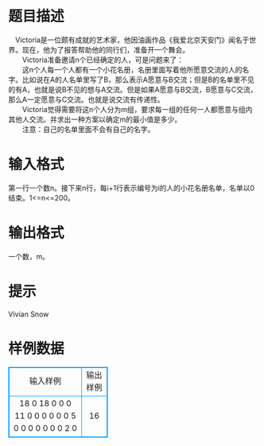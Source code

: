 # 

 
 # 题目描述 
　Victoria是一位颇有成就的艺术家，他因油画作品《我爱北京天安门》闻名于世界。现在，他为了报答帮助他的同行们，准备开一个舞会。<BR>　　Victoria准备邀请n个已经确定的人，可是问题来了：<BR>　　这n个人每一个人都有一个小花名册，名册里面写着他所愿意交流的人的名字。比如说在A的人名单里写了B，那么表示A愿意与B交流；但是B的名单里不见的有A，也就是说B不见的想与A交流。但是如果A愿意与B交流，B愿意与C交流，那么A一定愿意与C交流。也就是说交流有传递性。<BR>　　Victoria觉得需要将这n个人分为m组，要求每一组的任何一人都愿意与组内其他人交流。并求出一种方案以确定m的最小值是多少。<BR>　　注意：自己的名单里面不会有自己的名字。<BR> 

 
 # 输入格式 
第一行一个数n。接下来n行，每i+1行表示编号为i的人的小花名册名单，名单以0结束。1&lt;=n&lt;=200。 

 
 # 输出格式 
一个数，m。<BR> 

 
 # 提示 
Vivian&nbsp;Snow<BR> 
# 样例数据
<style>
        table,table tr th, table tr td { border:1px solid #0094ff; }
        table { width: 200px; min-height: 25px; line-height: 25px; text-align: center; border-collapse: collapse;}   
    </style>
<table>
	<tr>
		<td>输入样例</td>
		<td>输出样例</td>
	</tr>
<tr><td>18
0
18 0
0
0
11 0
0
0
0
0
0
5 0
0
0
0
0
0
0
2 0
</td><td>16
</td></tr></table>
